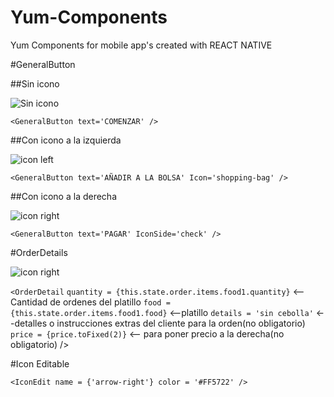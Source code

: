 # Yum-Components
Yum Components for mobile app's created with REACT NATIVE

#GeneralButton

##Sin icono

![Sin icono](img/generalbutton.jpg)

`<GeneralButton
 text='COMENZAR'
/>`

##Con icono a la izquierda

![icon left](img/generalbutton1.jpg)

`<GeneralButton
  text='AÑADIR A LA BOLSA'
  Icon='shopping-bag'
/>`

##Con icono a la derecha

![icon right](img/generalbutton2.jpg)

`<GeneralButton
  text='PAGAR'
  IconSide='check'
/>`

#OrderDetails

![icon right](img/orderDetails.jpg)

`<OrderDetail`
    `quantity = {this.state.order.items.food1.quantity}`  <-- Cantidad de ordenes del platillo
    `food = {this.state.order.items.food1.food}` <--platillo
    `details = 'sin cebolla'` <--detalles o instrucciones extras del cliente para la orden(no obligatorio)
    `price = {price.toFixed(2)}` <-- para poner precio a la derecha(no obligatorio)
/>

#Icon Editable

`<IconEdit
  name = {'arrow-right'}
  color = '#FF5722'
/>
`
